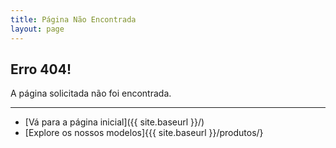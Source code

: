 ```yaml
---
title: Página Não Encontrada
layout: page
---
```


## Erro 404!

A página solicitada não foi encontrada.

---

- [Vá para a página inicial]({{ site.baseurl }}/)
- [Explore os nossos modelos]{{{ site.baseurl }}/produtos/}